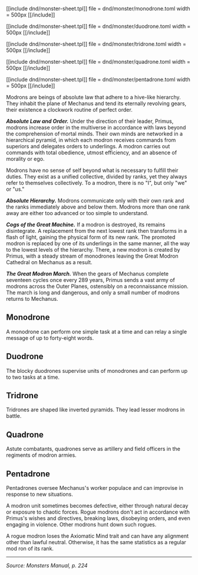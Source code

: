 <div class="monster-float" markdown="1">

<div id="monodrone" markdown="1">

[[include dnd/monster-sheet.tpl]]
file = dnd/monster/monodrone.toml
width = 500px
[[/include]]

</div>

<div id="duodrone" markdown="1">

[[include dnd/monster-sheet.tpl]]
file = dnd/monster/duodrone.toml
width = 500px
[[/include]]

</div>

<div id="tridrone" markdown="1">

[[include dnd/monster-sheet.tpl]]
file = dnd/monster/tridrone.toml
width = 500px
[[/include]]

</div>

<div id="quadrone" markdown="1">

[[include dnd/monster-sheet.tpl]]
file = dnd/monster/quadrone.toml
width = 500px
[[/include]]

</div>

<div id="pentadrone" markdown="1">

[[include dnd/monster-sheet.tpl]]
file = dnd/monster/pentadrone.toml
width = 500px
[[/include]]

</div>

</div>

Modrons are beings of absolute law that adhere to a hive-like hierarchy. They inhabit the plane of Mechanus and tend its eternally revolving gears, their existence a clockwork routine of perfect order.

***Absolute Law and Order.*** Under the direction of their leader, Primus, modrons increase order in the multiverse in accordance with laws beyond the comprehension of·mortal minds. Their own minds are networked in a hierarchical pyramid, in which each modron receives commands from superiors and delegates orders to underlings. A modron carries out commands with total obedience, utmost efficiency, and an absence of morality or ego.

Modrons have no sense of self beyond what is necessary to fulfill their duties. They exist as a unified collective, divided by ranks, yet they always refer to themselves collectively. To a modron, there is no "I", but only "we" or "us."

***Absolute Hierarchy.*** Modrons communicate only with their own rank and the ranks immediately above and below them. Modrons more than one rank away are either too advanced or too simple to understand.

***Cogs of the Great Machine.*** If a modron is destroyed, its remains disintegrate. A replacement from the next lowest rank then transforms in a flash of light, gaining the physical form of its new rank. The promoted modron is replaced by one of its underlings in the same manner, all the way to the lowest levels of the hierarchy. There, a new modron is created by Primus, with a steady stream of monodrones leaving the Great Modron Cathedral on Mechanus as a result.

***The Great Modron March.*** When the gears of Mechanus complete seventeen cycles once every 289 years, Primus sends a vast army of modrons across the Outer Planes, ostensibly on a reconnaissance mission. The march is long and dangerous, and only a small number of modrons returns to Mechanus.

## Monodrone

A monodrone can perform one simple task at a time and can relay a single message of up to forty-eight words.

## Duodrone

The blocky duodrones supervise units of monodrones and can perform up to two tasks at a time.

## Tridrone

Tridrones are shaped like inverted pyramids. They lead lesser modrons in battle.

## Quadrone

Astute combatants, quadrones serve as artillery and field officers in the regiments of modron armies.

## Pentadrone

Pentadrones oversee Mechanus's worker populace and can improvise in response to new situations.

<div class="phb-sidebar" markdown="1">

A modron unit sometimes becomes defective, either through natural decay or exposure to chaotic forces. Rogue modrons don't act in accordance with Primus's wishes and directives, breaking laws, disobeying orders, and even engaging in violence. Other modrons hunt down such rogues.

A rogue modron loses the Axiomatic Mind trait and can have any alignment other than lawful neutral. Otherwise, it has the same statistics as a regular mod ron of its rank.

</div>

<hr class="no-float">

*Source: Monsters Manual, p. 224*
